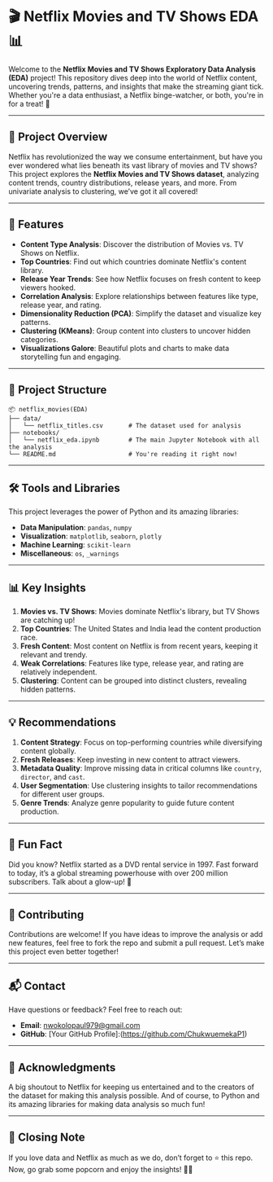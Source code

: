 # 🎬 Netflix Movies and TV Shows EDA 📊

Welcome to the **Netflix Movies and TV Shows Exploratory Data Analysis (EDA)** project! This repository dives deep into the world of Netflix content, uncovering trends, patterns, and insights that make the streaming giant tick. Whether you're a data enthusiast, a Netflix binge-watcher, or both, you're in for a treat! 🍿

---

## 📖 Project Overview

Netflix has revolutionized the way we consume entertainment, but have you ever wondered what lies beneath its vast library of movies and TV shows? This project explores the **Netflix Movies and TV Shows dataset**, analyzing content trends, country distributions, release years, and more. From univariate analysis to clustering, we’ve got it all covered!

---

## 🚀 Features

- **Content Type Analysis**: Discover the distribution of Movies vs. TV Shows on Netflix.
- **Top Countries**: Find out which countries dominate Netflix's content library.
- **Release Year Trends**: See how Netflix focuses on fresh content to keep viewers hooked.
- **Correlation Analysis**: Explore relationships between features like type, release year, and rating.
- **Dimensionality Reduction (PCA)**: Simplify the dataset and visualize key patterns.
- **Clustering (KMeans)**: Group content into clusters to uncover hidden categories.
- **Visualizations Galore**: Beautiful plots and charts to make data storytelling fun and engaging.

---

## 📂 Project Structure

```plaintext
📦 netflix_movies(EDA)
├── data/
│   └── netflix_titles.csv       # The dataset used for analysis
├── notebooks/
│   └── netflix_eda.ipynb        # The main Jupyter Notebook with all the analysis
└── README.md                    # You're reading it right now!
```

---

## 🛠️ Tools and Libraries

This project leverages the power of Python and its amazing libraries:

- **Data Manipulation**: `pandas`, `numpy`
- **Visualization**: `matplotlib`, `seaborn`, `plotly`
- **Machine Learning**: `scikit-learn`
- **Miscellaneous**: `os`, `_warnings`

---

## 📊 Key Insights

1. **Movies vs. TV Shows**: Movies dominate Netflix's library, but TV Shows are catching up!
2. **Top Countries**: The United States and India lead the content production race.
3. **Fresh Content**: Most content on Netflix is from recent years, keeping it relevant and trendy.
4. **Weak Correlations**: Features like type, release year, and rating are relatively independent.
5. **Clustering**: Content can be grouped into distinct clusters, revealing hidden patterns.

---

## 💡 Recommendations

1. **Content Strategy**: Focus on top-performing countries while diversifying content globally.
2. **Fresh Releases**: Keep investing in new content to attract viewers.
3. **Metadata Quality**: Improve missing data in critical columns like `country`, `director`, and `cast`.
4. **User Segmentation**: Use clustering insights to tailor recommendations for different user groups.
5. **Genre Trends**: Analyze genre popularity to guide future content production.

---

## 🎉 Fun Fact

Did you know? Netflix started as a DVD rental service in 1997. Fast forward to today, it’s a global streaming powerhouse with over 200 million subscribers. Talk about a glow-up! 🚀

---

## 🤝 Contributing

Contributions are welcome! If you have ideas to improve the analysis or add new features, feel free to fork the repo and submit a pull request. Let’s make this project even better together!

---

## 📬 Contact

Have questions or feedback? Feel free to reach out:

- **Email**: nwokolopaul979@gmail.com
- **GitHub**: [Your GitHub Profile]:(https://github.com/ChukwuemekaP1)

---

## 🌟 Acknowledgments

A big shoutout to Netflix for keeping us entertained and to the creators of the dataset for making this analysis possible. And of course, to Python and its amazing libraries for making data analysis so much fun!

---

## 🎥 Closing Note

If you love data and Netflix as much as we do, don’t forget to ⭐ this repo. Now, go grab some popcorn and enjoy the insights! 🍿✨
